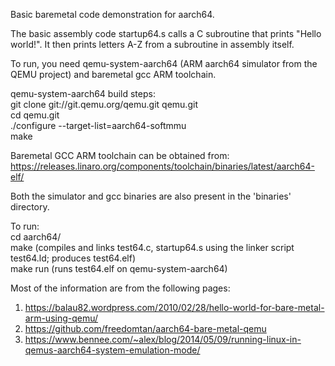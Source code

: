 Basic baremetal code demonstration for aarch64.

The basic assembly code startup64.s calls a C subroutine that prints "Hello world!". It then prints letters A-Z from a subroutine in assembly itself.

To run, you need qemu-system-aarch64 (ARM aarch64 simulator from the QEMU project) and baremetal gcc ARM toolchain.

qemu-system-aarch64 build steps:  
git clone git://git.qemu.org/qemu.git qemu.git  
cd qemu.git  
./configure --target-list=aarch64-softmmu  
make  

Baremetal GCC ARM toolchain can be obtained from:  
https://releases.linaro.org/components/toolchain/binaries/latest/aarch64-elf/

Both the simulator and gcc binaries are also present in the 'binaries' directory.

To run:  
cd aarch64/  
make (compiles and links test64.c, startup64.s using the linker script test64.ld; produces test64.elf)  
make run (runs test64.elf on qemu-system-aarch64)  

Most of the information are from the following pages:
1. https://balau82.wordpress.com/2010/02/28/hello-world-for-bare-metal-arm-using-qemu/
2. https://github.com/freedomtan/aarch64-bare-metal-qemu
3. https://www.bennee.com/~alex/blog/2014/05/09/running-linux-in-qemus-aarch64-system-emulation-mode/
